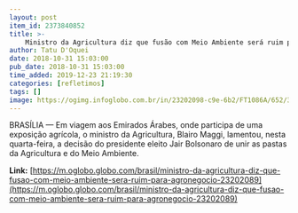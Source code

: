 ```yaml
---
layout: post
item_id: 2373840852
title: >-
    Ministro da Agricultura diz que fusão com Meio Ambiente será ruim para agronegócio
author: Tatu D'Oquei
date: 2018-10-31 15:03:00
pub_date: 2018-10-31 15:03:00
time_added: 2019-12-23 21:19:30
categories: [refletimos]
tags: []
image: https://ogimg.infoglobo.com.br/in/23202098-c9e-6b2/FT1086A/652/31777542378_bb08b1b227_o.jpg
---
```


BRASÍLIA — Em viagem aos Emirados Árabes, onde participa de uma exposição agrícola, o ministro da Agricultura, Blairo Maggi, lamentou, nesta quarta-feira, a decisão do presidente eleito Jair Bolsonaro de unir as pastas da Agricultura e do Meio Ambiente.

**Link:** [https://m.oglobo.globo.com/brasil/ministro-da-agricultura-diz-que-fusao-com-meio-ambiente-sera-ruim-para-agronegocio-23202089](https://m.oglobo.globo.com/brasil/ministro-da-agricultura-diz-que-fusao-com-meio-ambiente-sera-ruim-para-agronegocio-23202089)

